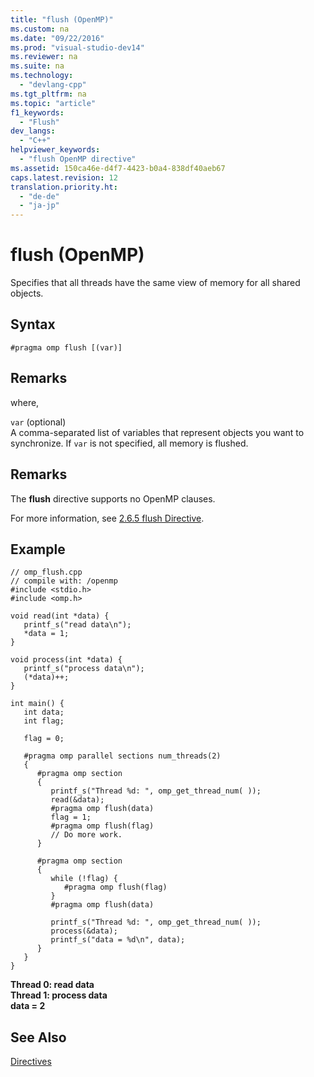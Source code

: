```yaml
---
title: "flush (OpenMP)"
ms.custom: na
ms.date: "09/22/2016"
ms.prod: "visual-studio-dev14"
ms.reviewer: na
ms.suite: na
ms.technology: 
  - "devlang-cpp"
ms.tgt_pltfrm: na
ms.topic: "article"
f1_keywords: 
  - "Flush"
dev_langs: 
  - "C++"
helpviewer_keywords: 
  - "flush OpenMP directive"
ms.assetid: 150ca46e-d4f7-4423-b0a4-838df40aeb67
caps.latest.revision: 12
translation.priority.ht: 
  - "de-de"
  - "ja-jp"
---
```

# flush (OpenMP)
Specifies that all threads have the same view of memory for all shared objects.  
  
## Syntax  
  
```  
#pragma omp flush [(var)]  
```  
  
## Remarks  
 where,  
  
 `var` (optional)  
 A comma-separated list of variables that represent objects you want to synchronize. If `var` is not specified, all memory is flushed.  
  
## Remarks  
 The **flush** directive supports no OpenMP clauses.  
  
 For more information, see [2.6.5 flush Directive](../vs140/2.6.5-flush-directive.md).  
  
## Example  
  
```  
// omp_flush.cpp  
// compile with: /openmp   
#include <stdio.h>  
#include <omp.h>  
  
void read(int *data) {  
   printf_s("read data\n");  
   *data = 1;  
}  
  
void process(int *data) {  
   printf_s("process data\n");  
   (*data)++;  
}  
  
int main() {  
   int data;  
   int flag;  
  
   flag = 0;  
  
   #pragma omp parallel sections num_threads(2)  
   {  
      #pragma omp section  
      {  
         printf_s("Thread %d: ", omp_get_thread_num( ));  
         read(&data);  
         #pragma omp flush(data)  
         flag = 1;  
         #pragma omp flush(flag)  
         // Do more work.  
      }  
  
      #pragma omp section   
      {  
         while (!flag) {  
            #pragma omp flush(flag)  
         }  
         #pragma omp flush(data)  
  
         printf_s("Thread %d: ", omp_get_thread_num( ));  
         process(&data);  
         printf_s("data = %d\n", data);  
      }  
   }  
}  
```  
  
 **Thread 0: read data**  
**Thread 1: process data**  
**data = 2**   
## See Also  
 [Directives](../vs140/openmp-directives.md)